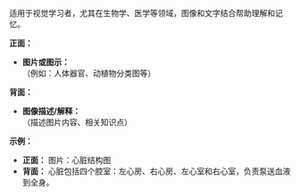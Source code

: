 
适用于视觉学习者，尤其在生物学、医学等领域，图像和文字结合帮助理解和记忆。

**正面：**

- **图片或图示：**  
    （例如：人体器官、动植物分类图等）

**背面：**

- **图像描述/解释：**  
    （描述图片内容、相关知识点）

**示例：**

- **正面：** 图片：心脏结构图
- **背面：** 心脏包括四个腔室：左心房、右心房、左心室和右心室，负责泵送血液到全身。